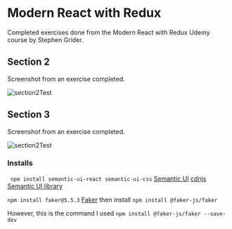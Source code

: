 # Modern React with Redux
Completed exercises done from the Modern React with Redux Udemy course by Stephen Grider.

## Section 2 

Screenshot from an exercise completed.

![section2Test](https://user-images.githubusercontent.com/83961643/150297036-48dcb7b2-eb4a-4591-929c-960b9eb101a3.jpeg)

## Section 3 

Screenshot from an exercise completed. 

![section2Test](https://user-images.githubusercontent.com/83961643/150297036-48dcb7b2-eb4a-4591-929c-960b9eb101a3.jpeg)

### Installs
` npm install semantic-ui-react semantic-ui-css` [Semantic UI](https://semantic-ui.com)
[cdnjs Semantic UI library](https://cdnjs.com/libraries/semantic-ui)

`npm install faker@5.5.3` [Faker](https://github.com/faker-js/faker)
then install `npm install @faker-js/faker` 

However, this is the command I used `npm install @faker-js/faker --save-dev` 
